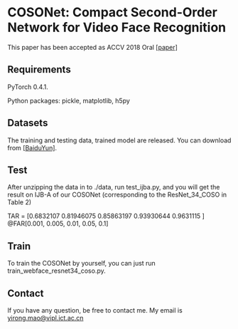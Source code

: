 # COSONet: Compact Second-Order Network for Video Face Recognition 

This paper has been accepted as ACCV 2018 Oral [[paper]](http://vipl.ict.ac.cn/uploadfile/upload/2018111616133187.pdf)

## Requirements

PyTorch 0.4.1. 

Python packages: pickle, matplotlib, h5py

## Datasets

The training and testing data, trained model are released. You can download from [[BaiduYun]](https://pan.baidu.com/s/1a1VXZ6sBEibLMp88cU8tnQ).


## Test
After unzipping the data in to ./data, run test_ijba.py, and you will get the result on IJB-A of our COSONet (corresponding to the ResNet_34_COSO in Table 2)

TAR = [0.6832107  0.81946075 0.85863197 0.93930644 0.9631115 ] @FAR[0.001, 0.005, 0.01, 0.05, 0.1]


## Train
To train the COSONet by yourself, you can just run train_webface_resnet34_coso.py.


## Contact

If you have any question, be free to contact me. My email is yirong.mao@vipl.ict.ac.cn
